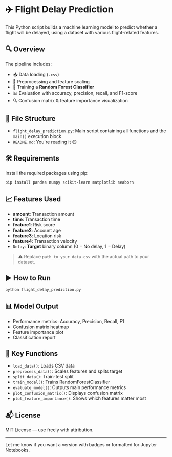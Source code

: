 # ✈️ Flight Delay Prediction

This Python script builds a machine learning model to predict whether a flight will be delayed, using a dataset with various flight-related features.

## 🔍 Overview

The pipeline includes:

* 📥 Data loading (`.csv`)
* 🧹 Preprocessing and feature scaling
* 🤖 Training a **Random Forest Classifier**
* 📊 Evaluation with accuracy, precision, recall, and F1-score
* 🔍 Confusion matrix & feature importance visualization

## 📁 File Structure

* `flight_delay_prediction.py`: Main script containing all functions and the `main()` execution block
* `README.md`: You're reading it 😉

## 🛠️ Requirements

Install the required packages using pip:

```bash
pip install pandas numpy scikit-learn matplotlib seaborn
```

## 📈 Features Used

* **amount**: Transaction amount
* **time**: Transaction time
* **feature1**: Risk score
* **feature2**: Account age
* **feature3**: Location risk
* **feature4**: Transaction velocity
* `Delay`: **Target** binary column (0 = No delay, 1 = Delay)

> ⚠️ Replace `path_to_your_data.csv` with the actual path to your dataset.

## ▶️ How to Run

```bash
python flight_delay_prediction.py
```

## 📊 Model Output

* Performance metrics: Accuracy, Precision, Recall, F1
* Confusion matrix heatmap
* Feature importance plot
* Classification report

## 📌 Key Functions

* `load_data()`: Loads CSV data
* `preprocess_data()`: Scales features and splits target
* `split_data()`: Train-test split
* `train_model()`: Trains RandomForestClassifier
* `evaluate_model()`: Outputs main performance metrics
* `plot_confusion_matrix()`: Displays confusion matrix
* `plot_feature_importance()`: Shows which features matter most

## 📬 License

MIT License — use freely with attribution.

---

Let me know if you want a version with badges or formatted for Jupyter Notebooks.
